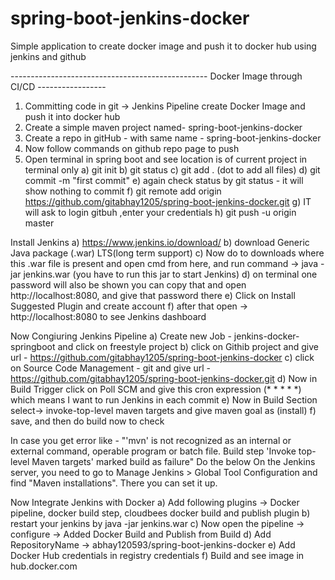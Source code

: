 # spring-boot-jenkins-docker
Simple application to create docker image and push it to docker hub using jenkins and github

------------------------------------------------- Docker Image through CI/CD -----------------
1) Committing code in git -> Jenkins Pipeline create Docker Image and push it into docker hub
2) Create a simple maven project named- spring-boot-jenkins-docker
3) Create a repo in gitHub - with same name - spring-boot-jenkins-docker
4) Now follow commands on github repo page to push
5) Open terminal in spring boot and see location is of current project in terminal only
a) git init
b) git status
c) git add . (dot to add all files)
d) git commit -m "first commit"
e) again check status by git status - it will show nothing to commit
f) git remote add origin https://github.com/gitabhay1205/spring-boot-jenkins-docker.git
g) IT will ask to login gitbuh ,enter your credentials
h) git push -u origin master

Install Jenkins
a) https://www.jenkins.io/download/
b) download Generic Java package (.war) LTS(long term support)
c) Now do to downloads where this .war file is present and open cmd from here, and run command -> java -jar jenkins.war (you have to run this jar to start Jenkins)
d) on terminal one password will also be shown you can copy that and open http://localhost:8080, and give that password there
e) Click on Install Suggested Plugin and create account
f) after that open -> http://localhost:8080 to see Jenkins dashboard

Now Congiuring Jenkins Pipeline
a) Create new Job - jenkins-docker-springboot and click on freestyle project
b) click on Githib project and give url - https://github.com/gitabhay1205/spring-boot-jenkins-docker
c) click on Source Code Management - git and give url - https://github.com/gitabhay1205/spring-boot-jenkins-docker.git
d) Now in Build Trigger click on Poll SCM and give this cron expression (* * * * *) which means I want to run Jenkins in each commit
e) Now in Build Section select-> invoke-top-level maven targets and give maven goal as (install)
f) save, and then do build now to check

In case you get error like - "'mvn' is not recognized as an internal or external command, operable program or batch file. Build step 'Invoke top-level Maven targets' marked build as failure"
Do the below
On the Jenkins server, you need to go to Manage Jenkins > Global Tool Configuration and find "Maven installations". There you can set it up.

Now Integrate Jenkins with Docker
a) Add following plugins -> Docker pipeline, docker build step, cloudbees docker build and publish plugin
b) restart your jenkins by java -jar jenkins.war
c) Now open the pipeline -> configure -> Added Docker Build and Publish from Build
d) Add RepositoryName -> abhay120593/spring-boot-jenkins-docker
e) Add Docker Hub credentials in registry credentials
f) Build and see image in hub.docker.com